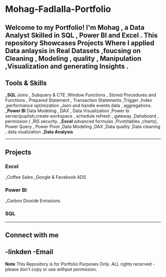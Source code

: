 # Mohag-Fadlalla-Portfolio
Welcome to my Portfolio!
I'm Mohag , a Data Analyst Skilled in SQL , Power BI  and Excel .
This repository Showcases Projects Where I applied Data anlaysis in Real Datasets ,foucsing on Cleaning , Modeling , quality , Manipulation ,Visualization and generating Insights .
---
## Tools & Skills
_**SQL** Joins , Subquery & CTE ,Window Functions , Stored Procedures and Functions , Prepared Statement , Transaction Statements ,Trigger ,Index ,performance optimization ,Json and handle events data , aggregations.
_**Power BI** Data Modeling , DAX , Data Visualization ,Power bi server(puplish,create workspace , schedule refresh , gateway ,Dahsboard , permission  ) ,RlS security.
_**Excel** advanced formulas ,Pivot(tables ,charts), Power Query , Power Pivot ,Data Modeling ,DAX ,Data qualtiy ,Data cleaning , data viualization 
_**Data Analysis** 

---
## Projects 
### Excel
_Coffee Sales
_Google & Facebook ADS
### Power BI 
_Carbon Dioxide Emissions
### SQL 

---
## Connect with me 
-linkden
-Email
---
**Note** This Repository is for Portfolio Purposes Only.
ALL rights recerved -please don't copy or use withput permission.
